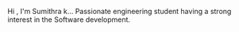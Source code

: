Hi , I'm Sumithra k...
Passionate engineering student having a strong interest in the Software development.


<!---
Sumithra1747/Sumithra1747 is a ✨ special ✨ repository because its `README.md` (this file) appears on your GitHub profile.
You can click the Preview link to take a look at your changes.
--->
